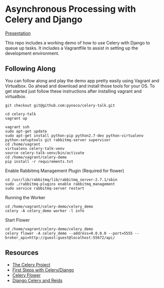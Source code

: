 Asynchronous Processing with Celery and Django
==============================================

[Presentation](http://celery.presentations.stegelman.com)

This repo includes a working demo of how to use Celery with
Django to queue up tasks.  It includes a Vagrantfile to assist
in setting up the development environment.

Following Along
---------------

You can follow along and play the demo app pretty easily using
Vagrant and Virtualbox.  Go ahead and download and install those
tools for your OS.  To get started just follow these instructions after
installing vagrant and virtualbox.

```
git checkout git@github.com:pynoco/celery-talk.git
```

```
cd celery-talk
vagrant up
```

```
vagrant ssh
sudo apt-get update
sudo apt-get install python-pip python2.7-dev python-virtualenv python-setuptools git rabbitmq-server supervisor
cd /home/vagrant
virtualenv celery-talk-venv
source celery-talk-venv/bin/activate
cd /home/vagrant/celery-demo
pip install -r requirements.txt
```

Enable Rabbitmq Management Plugin (Required for flower)

```
cd /usr/lib/rabbitmq/lib/rabbitmq_server-2.7.1/sbin
sudo ./rabbitmq-plugins enable rabbitmq_management
sudo service rabbitmq-server restart
```

Running the Worker

```
cd /home/vagrant/celery-demo/celery_demo
celery -A celery_demo worker -l info
```

Start Flower

```
cd /home/vagrant/celery-demo/celery_demo
celery flower -A celery_demo --address=0.0.0.0 --port=5555 --broker_api=http://guest:guest@localhost:55672/api/
```

Resources
---------

- [The Celery Project](http://www.celeryproject.org)
- [First Steps with Celery/Django](http://celery.readthedocs.org/en/latest/django/first-steps-with-django.html)
- [Celery Flower](https://github.com/mher/flower)
- [Django Celery and Reids](https://godjango.com/63-deferred-tasks-and-scheduled-jobs-with-celery-31-django-17-and-redis/)
